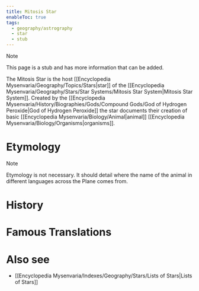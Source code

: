 ```yaml
---
title: Mitosis Star
enableToc: true
tags:
  - geography/astrography
  - star
  - stub
---
```


> [!note]
> This page is a stub and has more information that can be added.

The Mitosis Star is the host [[Encyclopedia Mysenvaria/Geography/Topics/Stars|star]] of the [[Encyclopedia Mysenvaria/Geography/Stars/Star Systems/Mitosis Star System|Mitosis Star System]]. Created by the [[Encyclopedia Mysenvaria/History/Biographies/Gods/Compound Gods/God of Hydrogen Peroxide|God of Hydrogen Peroxide]] the star documents their creation of basic [[Encyclopedia Mysenvaria/Biology/Animal|animal]] [[Encyclopedia Mysenvaria/Biology/Organisms|organisms]].
# Etymology

> [!note]
> Etymology is not necessary. It should detail where the name of the animal in different languages across the Plane comes from.
# History

# Famous Translations

# Also see
- [[Encyclopedia Mysenvaria/Indexes/Geography/Stars/Lists of Stars|Lists of Stars]]
